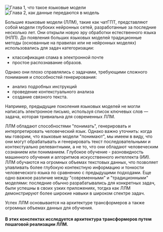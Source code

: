 ![Глава 1, что такое языковые модели](01.ipynb)  
![Глава 2, как данные передаются в модель](02.ipynb)

Большие языковые модели (ЛЛМ), такие как чатГПТ, представляют собой модели глубоких нейронных сетей, разработанные за последние несколько лет. Они открыли новую эру обработки естественного языка (НЛП). До появления больших языковых моделей традиционные методы (основанные на правилах или не нейронных моделях) использовались для задач категоризации:
 - классификация спама в электронной почте
 - простое распознавание образов.
 
 Однако они плохо справлялись с задачами, требующими сложного понимания и способностей генерирования:
  - анализ подробных инструкций
  - проведение контекстуального анализа
  - создание связного текста. 
  
Например, предыдущие поколения языковых моделей не могли написать электронное письмо, используя список ключевых слов — задача, которая тривиальна для современных ЛЛМ.

ЛЛМ обладают способностями "понимать", генерировать и интерпретировать человеческий язык. Однако важно уточнить: когда мы говорим, что языковые модели "понимают", мы имеем в виду, что они могут обрабатывать и генерировать текст последовательными и контекстуально релевантными, а не то, что они обладают человеческим сознанием или пониманием. Глубокое обучение - разновидность машинного обучения и алгоритмов искусственного интеллекта (ИИ). ЛЛМ обучаются на огромных объемах текстовых данных, что позволяет улавливать более глубокую контекстную информацию и тонкости человеческого языка по сравнению с предыдущими подходами. Еще одно важное различие между "современными" и "традиционными" моделями: последние обычно разрабатывались для конкретных задач, были успешны в своих узких приложениях, тогдка как ЛЛМ демонстрируют более широкие навыки в широком спектре задач.

Успех ЛЛМ основывается на архитектуре трансформеров а также огромных объемах данных для обучения.

#### В этих конспектах исследуется архитектура трансформеров путем пошаговой реализации ЛЛМ.  

